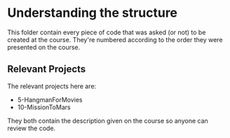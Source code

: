 # Understanding the structure
This folder contain every piece of code that was asked (or not) to be created at the course. They're numbered according to the order they were presented on the course.

## Relevant Projects
The relevant projects here are:
* 5-HangmanForMovies
* 10-MissionToMars

They both contain the description given on the course so anyone can review the code.

